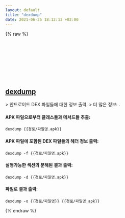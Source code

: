 ```yaml
---
layout: default
title: "dexdump"
date: 2021-06-25 18:12:13 +02:00
---
```

{% raw %}
<h2 id="dexdump">
  <a href="/ko/common/dexdump.html">dexdump</a> <a href="#dexdump"><svg class="icon">
    <use href="/assets/images/unicode_sprite.svg#link" />
  </svg></a>
</h2>
> 안드로이드 DEX 파일들에 대한 정보 출력.
> 더 많은 정보: <https://manpages.ubuntu.com/manpages/latest/en/man1/dexdump.1.html>.

#### APK 파일으로부터 클래스들과 메서드들 추출:
```shell
dexdump {{경로/파일명.apk}}
```
#### APK 파일에 포함된 DEX 파일들의 헤더 정보 출력:
```shell
dexdump -f {{경로/파일명.apk}}
```
#### 실행가능한 섹션의 분해된 결과 출력:
```shell
dexdump -d {{경로/파일명.apk}}
```
#### 파일로 결과 출력:
```shell
dexdump -o {{경로/파일명}} {{경로/파일명.apk}}
```
{% endraw %}